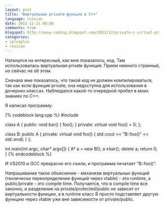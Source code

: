 ```yaml
---
layout: post
title: "Виртуальные private-функции в C++"
language: russian
date: 2011-12-21 00:00
comments: true
blogspot: http://easy-coding.blogspot.com/2011/12/private-c-virtual-private-functions-in.html
categories: 
- cplusplus
- russian
---
```

Наткнулся на интересный, как мне показалось, код. Там использовалась виртуальная private функция. Прием немного странный, но сейчас не об этом.

Сначала мне показалось, что такой код не должен компилироваться, так как если функция private, она недоступна для использования в дочерних классах. Наблюдался какой-то очередной пробел в моих знаниях по C++.

Я написал программу:

{% codeblock lang:cpp %}
#include <iostream>

class A {
public:
  void bar() { foo(); }
private:
  virtual void foo() = 0;
};

class B: public A {
private:
  virtual void foo() { std::cout << "B::foo()" << std::endl; }
};

int main(int argc, char* argv[]) {
  A* a = new B();
  a->bar();
  delete a;
  return 0;
}
{% endcodeblock %}

И VS2010 и GCC прекрасно его съели, и программа печатает "B::foo()".

Напрашивание такое объяснение - механизм виртуальных функций (технически переопределение функций через vtable) - это runtime, а public/private - это compile time. Получается, что в compile time все законно, и разделение на private/protected/public не зависит от виртуальности функции, а в runtime класс B просто подставляет другую функцию через vtable уже вне зависимости от private/public.
